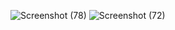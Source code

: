 ![Screenshot (78)](https://github.com/kumar1310aryan/Data-Science-Projects/assets/153344101/dd126021-494e-4d30-8884-5c8933f5b00a)
![Screenshot (72)](https://github.com/kumar1310aryan/Data-Science-Projects/assets/153344101/bba25b69-e0f8-4291-8cf0-012074f2fd27)
